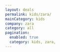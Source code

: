 ```yaml
---
layout: deals
permalink: kids/zara/
mainCategory: kids
company: zara
category: all
pagination:
  enabled: true
  category: kids, zara,
---
```







      

  

